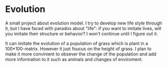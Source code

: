 # Evolution
A small project about evolution model.
I try to develop new life style through it, but I have faced with paradox about "life": if you want to imitate lives, will you imitate their structure or behavior?
I won't continue until I figure out it.

It can imitate the evolution of a population of grass which is plant in a 100*100-matrix.
However it just foucus on the height of grass.
I plan to make it more convinient to obsever the change of the population and add more information to it such as animals and changes of enviroment. 
